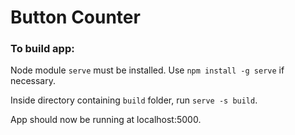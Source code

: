 # Button Counter

### To build app:

Node module `serve` must be installed. Use `npm install -g serve` if necessary.

Inside directory containing `build` folder, run `serve -s build`.

App should now be running at localhost:5000.
